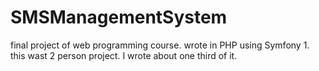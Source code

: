 # SMSManagementSystem
final project of web programming course. wrote in PHP using Symfony 1. this wast 2 person project. I wrote about one third of it.
